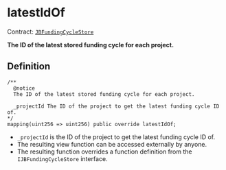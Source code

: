 # latestIdOf

Contract: [`JBFundingCycleStore`](../)​‌

**The ID of the latest stored funding cycle for each project.**

## Definition

```solidity
/** 
  @notice 
  The ID of the latest stored funding cycle for each project.
  
  _projectId The ID of the project to get the latest funding cycle ID of.
*/
mapping(uint256 => uint256) public override latestIdOf;
```

* `_projectId` is the ID of the project to get the latest funding cycle ID of.
* The resulting view function can be accessed externally by anyone.
* The resulting function overrides a function definition from the `IJBFundingCycleStore` interface.
